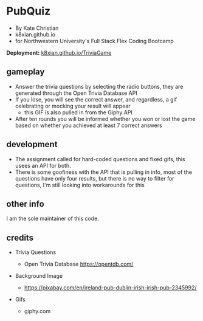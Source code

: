 # PubQuiz

* By Kate Christian
* k8xian.github.io
* for Northwestern University's Full Stack Flex Coding Bootcamp

**Deployment:** [k8xian.github.io/TriviaGame](https://k8xian.github.io/TriviaGame)

## gameplay

* Answer the trivia questions by selecting the radio buttons, they are generated through the Open Trivia Database API
* If you lose, you will see the correct answer, and regardless, a gif celebrating or mocking your result will appear
    * this GIF is also pulled in from the Giphy API
* After ten rounds you will be informed whether you won or lost the game based on whether you achieved at least 7 correct answers

## development

* The assignment called for hard-coded questions and fixed gifs, this usees an API for both. 
* There is some goofiness with the API that is pulling in info, most of the questions have only four results, but there is no way to filter for questions, I'm still looking into workarounds for this

## other info

I am the sole maintainer of this code.


## credits
* Trivia Questions
    * Open Trivia Database https://opentdb.com/

* Background Image
    *  https://pixabay.com/en/ireland-pub-dublin-irish-irish-pub-2345992/

* Gifs
    * giphy.com
